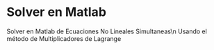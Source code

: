 # Solver en Matlab
Solver en Matlab de Ecuaciones No Lineales Simultaneas\n
Usando el método de Multiplicadores de Lagrange